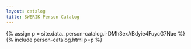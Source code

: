 ```yaml
---
layout: catalog
title: SWERIK Person Catalog
---
```

{% assign p = site.data._person-catalog.i-DMh3exABdyie4FuycG7Nae %}
{% include person-catalog.html p=p %}


